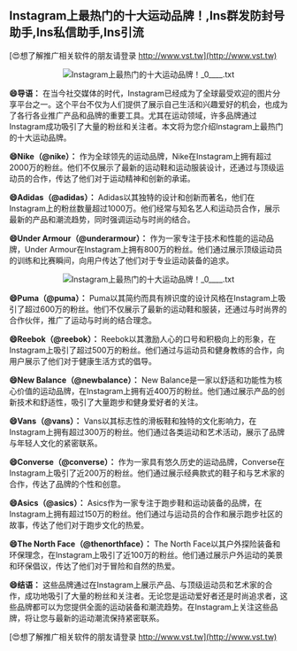 ## **Instagram上最热门的十大运动品牌！,Ins群发防封号助手,Ins私信助手,Ins引流**

[😍想了解推广相关软件的朋友请登录 http://www.vst.tw](http://www.vst.tw)

 <center><img src="https://vst.tw/MP4/tuiguang/png/8.png" alt="Instagram上最热门的十大运动品牌！_0____.txt"></center>

**😄导语：**
在当今社交媒体的时代，Instagram已经成为了全球最受欢迎的图片分享平台之一。这个平台不仅为人们提供了展示自己生活和兴趣爱好的机会，也成为了各行各业推广产品和品牌的重要工具。尤其在运动领域，许多品牌通过Instagram成功吸引了大量的粉丝和关注者。本文将为您介绍Instagram上最热门的十大运动品牌。

**😄Nike（@nike）：**
作为全球领先的运动品牌，Nike在Instagram上拥有超过2000万的粉丝。他们不仅展示了最新的运动鞋和运动服装设计，还通过与顶级运动员的合作，传达了他们对于运动精神和创新的承诺。

**😄Adidas（@adidas）：**
Adidas以其独特的设计和创新而著名，他们在Instagram上的粉丝数量超过1000万。他们经常与知名艺人和运动员合作，展示最新的产品和潮流趋势，同时强调运动与时尚的结合。

**😄Under Armour（@underarmour）：**
作为一家专注于技术和性能的运动品牌，Under Armour在Instagram上拥有800万的粉丝。他们通过展示顶级运动员的训练和比赛瞬间，向用户传达了他们对于专业运动装备的追求。

 <center><img src="https://vst.tw/MP4/tuiguang/png/0.png" alt="Instagram上最热门的十大运动品牌！_0____.txt"></center>

**😄Puma（@puma）：**
Puma以其简约而具有辨识度的设计风格在Instagram上吸引了超过600万的粉丝。他们不仅展示了最新的运动鞋和服装，还通过与时尚界的合作伙伴，推广了运动与时尚的结合理念。

**😄Reebok（@reebok）：**
Reebok以其激励人心的口号和积极向上的形象，在Instagram上吸引了超过500万的粉丝。他们通过与运动员和健身教练的合作，向用户展示了他们对于健康生活方式的倡导。

**😄New Balance（@newbalance）：**
New Balance是一家以舒适和功能性为核心价值的运动品牌，在Instagram上拥有近400万的粉丝。他们通过展示产品的创新技术和舒适性，吸引了大量跑步和健身爱好者的关注。

**😄Vans（@vans）：**
Vans以其标志性的滑板鞋和独特的文化影响力，在Instagram上拥有超过300万的粉丝。他们通过各类运动和艺术活动，展示了品牌与年轻人文化的紧密联系。

**😄Converse（@converse）：**
作为一家具有悠久历史的运动品牌，Converse在Instagram上吸引了近200万的粉丝。他们通过展示经典款式的鞋子和与艺术家的合作，传达了品牌的个性和创意。

**😄Asics（@asics）：**
Asics作为一家专注于跑步鞋和运动装备的品牌，在Instagram上拥有超过150万的粉丝。他们通过与运动员的合作和展示跑步社区的故事，传达了他们对于跑步文化的热爱。

**😄The North Face（@thenorthface）：**
The North Face以其户外探险装备和环保理念，在Instagram上吸引了近100万的粉丝。他们通过展示户外运动的美景和环保倡议，传达了他们对于冒险和自然的热爱。

**😄结语：**
这些品牌通过在Instagram上展示产品、与顶级运动员和艺术家的合作，成功地吸引了大量的粉丝和关注者。无论您是运动爱好者还是时尚追求者，这些品牌都可以为您提供全面的运动装备和潮流趋势。在Instagram上关注这些品牌，将让您与最新的运动潮流保持紧密联系。

[😍想了解推广相关软件的朋友请登录 http://www.vst.tw](http://www.vst.tw)



